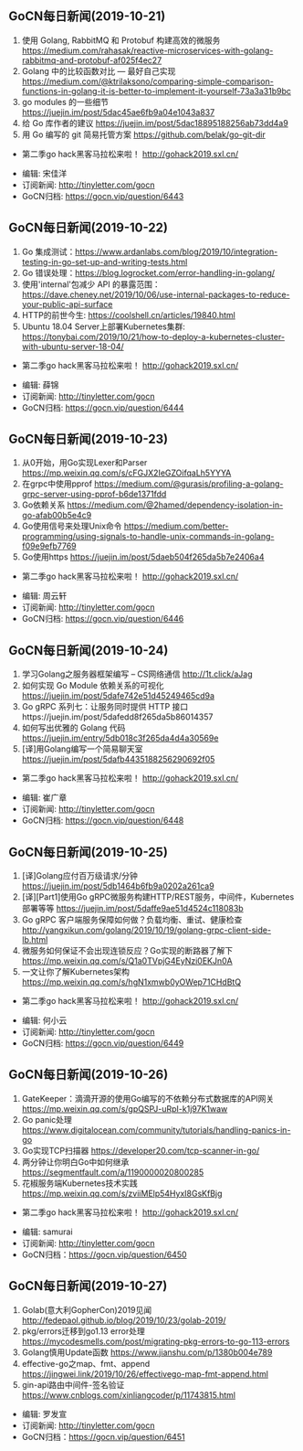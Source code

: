 ## GoCN每日新闻(2019-10-21)

1. 使用 Golang, RabbitMQ 和 Protobuf 构建高效的微服务 https://medium.com/rahasak/reactive-microservices-with-golang-rabbitmq-and-protobuf-af025f4ec27
2. Golang 中的比较函数对比 — 最好自己实现  https://medium.com/@ktrilaksono/comparing-simple-comparison-functions-in-golang-it-is-better-to-implement-it-yourself-73a3a31b9bc
3. go modules 的一些细节 https://juejin.im/post/5dac45ae6fb9a04e1043a837
4. 给 Go 库作者的建议 https://juejin.im/post/5dac18895188256ab73dd4a9
5. 用 Go 编写的 git 简易托管方案 https://github.com/belak/go-git-dir

* 第二季go hack黑客马拉松来啦！ http://gohack2019.sxl.cn/

- 编辑: 宋佳洋
- 订阅新闻: http://tinyletter.com/gocn
- GoCN归档: https://gocn.vip/question/6443

## GoCN每日新闻(2019-10-22)

1. Go 集成测试：https://www.ardanlabs.com/blog/2019/10/integration-testing-in-go-set-up-and-writing-tests.html 
2. Go 错误处理：https://blog.logrocket.com/error-handling-in-golang/
3. 使用'internal'包减少 API 的暴露范围：https://dave.cheney.net/2019/10/06/use-internal-packages-to-reduce-your-public-api-surface 
4. HTTP的前世今生: https://coolshell.cn/articles/19840.html   
5. Ubuntu 18.04 Server上部署Kubernetes集群: https://tonybai.com/2019/10/21/how-to-deploy-a-kubernetes-cluster-with-ubuntu-server-18-04/ 

* 第二季go hack黑客马拉松来啦！ http://gohack2019.sxl.cn/

- 编辑: 薛锦
- 订阅新闻: http://tinyletter.com/gocn
- GoCN归档: https://gocn.vip/question/6444

## GoCN每日新闻(2019-10-23)

1. 从0开始，用Go实现Lexer和Parser https://mp.weixin.qq.com/s/cFGJX2IeGZOifqaLh5YYYA
2. 在grpc中使用pprof https://medium.com/@gurasis/profiling-a-golang-grpc-server-using-pprof-b6de1371fdd
3. Go依赖关系 https://medium.com/@2hamed/dependency-isolation-in-go-afab00b5e4c9
4. Go使用信号来处理Unix命令 https://medium.com/better-programming/using-signals-to-handle-unix-commands-in-golang-f09e9efb7769
5. Go使用https https://juejin.im/post/5daeb504f265da5b7e2406a4

* 第二季go hack黑客马拉松来啦！ http://gohack2019.sxl.cn/

- 编辑: 周云轩
- 订阅新闻: http://tinyletter.com/gocn
- GoCN归档: https://gocn.vip/question/6446


## GoCN每日新闻(2019-10-24)

1. 学习Golang之服务器框架编写 – CS网络通信 http://1t.click/aJag
2. 如何实现 Go Module 依赖关系的可视化 https://juejin.im/post/5dafe742e51d45249465cd9a
3. Go gRPC 系列七：让服务同时提供 HTTP 接口https://juejin.im/post/5dafedd8f265da5b86014357
4. 如何写出优雅的 Golang 代码 https://juejin.im/entry/5db018c3f265da4d4a30569e
5. [译]用Golang编写一个简易聊天室 https://juejin.im/post/5dafb4435188256290692f05

* 第二季go hack黑客马拉松来啦！ http://gohack2019.sxl.cn/

- 编辑: 崔广章
- 订阅新闻: http://tinyletter.com/gocn
- GoCN归档: https://gocn.vip/question/6448

## GoCN每日新闻(2019-10-25)

1. [译]Golang应付百万级请求/分钟 https://juejin.im/post/5db1464b6fb9a0202a261ca9
2. [译][Part1]使用Go gRPC微服务构建HTTP/REST服务，中间件，Kubernetes部署等等 https://juejin.im/post/5daffe9ae51d4524c118083b
3. Go gRPC 客户端服务保障如何做？负载均衡、重试、健康检查 http://yangxikun.com/golang/2019/10/19/golang-grpc-client-side-lb.html
4. 微服务如何保证不会出现连锁反应？Go实现的断路器了解下 https://mp.weixin.qq.com/s/Q1a0TVpjG4EyNzi0EKJn0A
5. 一文让你了解Kubernetes架构 https://mp.weixin.qq.com/s/hgN1xmwb0yOWep71CHdBtQ

* 第二季go hack黑客马拉松来啦！ http://gohack2019.sxl.cn/

- 编辑: 何小云
- 订阅新闻: http://tinyletter.com/gocn
- GoCN归档: https://gocn.vip/question/6449

## GoCN每日新闻(2019-10-26)

1. GateKeeper：滴滴开源的使用Go编写的不依赖分布式数据库的API网关 https://mp.weixin.qq.com/s/gpQSPJ-uRpI-k1j97K1waw
2. Go panic处理 https://www.digitalocean.com/community/tutorials/handling-panics-in-go
3. Go实现TCP扫描器 https://developer20.com/tcp-scanner-in-go/
4. 两分钟让你明白Go中如何继承 https://segmentfault.com/a/1190000020800285
5. 花椒服务端Kubernetes技术实践  https://mp.weixin.qq.com/s/zviiMElp54HyxI8GsKfBjg

* 第二季go hack黑客马拉松来啦！ http://gohack2019.sxl.cn/

- 编辑: samurai 
- 订阅新闻: http://tinyletter.com/gocn  
- GoCN归档：https://gocn.vip/question/6450


## GoCN每日新闻(2019-10-27)
1. Golab(意大利GopherCon)2019见闻 http://fedepaol.github.io/blog/2019/10/23/golab-2019/
2. pkg/errors迁移到go1.13 error处理 https://mycodesmells.com/post/migrating-pkg-errors-to-go-113-errors
3. Golang慎用Update函数 https://www.jianshu.com/p/1380b004e789
4. effective-go之map、fmt、append https://jingwei.link/2019/10/26/effectivego-map-fmt-append.html
5. gin-api路由中间件-签名验证 https://www.cnblogs.com/xinliangcoder/p/11743815.html

- 编辑: 罗发宣
- 订阅新闻: http://tinyletter.com/gocn
- GoCN归档：https://gocn.vip/question/6451
